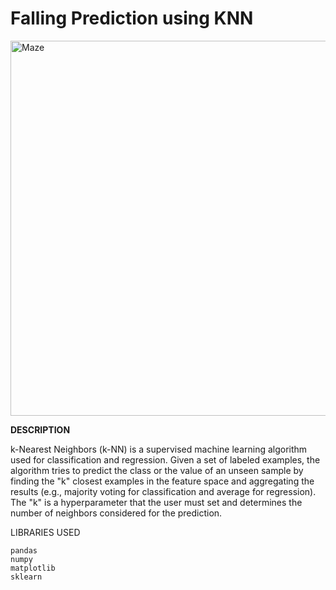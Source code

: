 #  Falling Prediction using KNN
<img width="600" alt="Maze" src="https://user-images.githubusercontent.com/109574120/216802450-6ccbc9b4-0346-41bb-b53e-cbbc3d7c71df.png">

**DESCRIPTION**

k-Nearest Neighbors (k-NN) is a supervised machine learning algorithm used for classification and regression. Given a set of labeled examples, the algorithm tries to predict the class or the value of an unseen sample by finding the "k" closest examples in the feature space and aggregating the results (e.g., majority voting for classification and average for regression). The "k" is a hyperparameter that the user must set and determines the number of neighbors considered for the prediction.


     
LIBRARIES USED

    pandas
    numpy
    matplotlib
    sklearn
    
  

